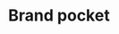 ---
title: Brand pocket
tags: ["brand", "pocket", "app", "save for later", "bookmark", "read it later", "content"]
icon: brand-pocket
svg: '<svg xmlns="http://www.w3.org/2000/svg" width="24" height="24" fill="none" viewBox="0 0 24 24" stroke-width="1.5" stroke-linecap="round" stroke-linejoin="round" stroke="currentColor"><path d="M4.8 3h14.4c.477 0 .935.199 1.273.553.337.354.527.835.527 1.336v6.667c0 2.504-.948 4.907-2.636 6.678C16.676 20.005 14.387 21 12 21a8.634 8.634 0 0 1-3.444-.719 8.984 8.984 0 0 1-2.92-2.047C3.948 16.463 3 14.06 3 11.556V4.889c0-.501.19-.982.527-1.336A1.758 1.758 0 0 1 4.8 3"/><path d="m9 10.25 3 3 3-3"/></svg>'
---